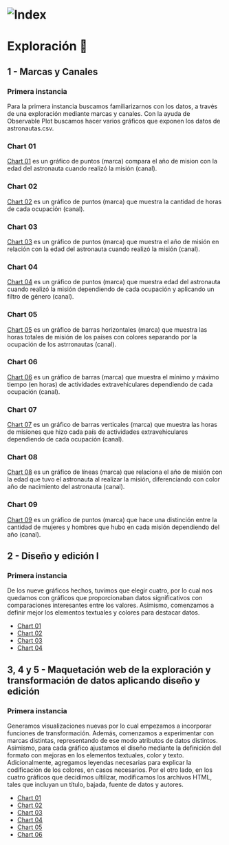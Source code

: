 # ![Index](https://olmiave.github.io/vd_s2_tp2_Oliva_Olivera/imagenes/cosmos.jpg)
# Exploración :milky_way:

## 1 - Marcas y Canales
### Primera instancia
Para la primera instancia buscamos familiarizarnos con los datos, a través de una exploración mediante marcas y canales. Con la ayuda de Observable Plot buscamos hacer varios gráficos que exponen los datos de astronautas.csv. 

### Chart 01
[Chart 01](https://olmiave.github.io/vd_s2_tp2_Oliva_Olivera/exploracion/1-marcas_y_canales/chart_01)
 es un gráfico de puntos (marca) compara el año de mision con la edad del astronauta cuando realizó la misión (canal).

### Chart 02
[Chart 02](https://olmiave.github.io/vd_s2_tp2_Oliva_Olivera/exploracion/1-marcas_y_canales/chart_02)
 es un gráfico de puntos (marca) que muestra la cantidad de horas de cada ocupación (canal).

### Chart 03
[Chart 03](https://olmiave.github.io/vd_s2_tp2_Oliva_Olivera/exploracion/1-marcas_y_canales/chart_03)
 es un gráfico de puntos (marca) que muestra el año de misión en relación con la edad del astronauta cuando realizó la misión (canal).

### Chart 04
[Chart 04](https://olmiave.github.io/vd_s2_tp2_Oliva_Olivera/exploracion/1-marcas_y_canales/chart_04)
 es un gráfico de puntos (marca) que muestra edad del astronauta cuando realizó la misión dependiendo de cada ocupación y aplicando un filtro de género (canal).

### Chart 05
[Chart 05](https://olmiave.github.io/vd_s2_tp2_Oliva_Olivera/exploracion/1-marcas_y_canales/chart_05)
 es un gráfico de barras horizontales (marca) que muestra las horas totales de misión de los países  con colores separando por la ocupación de los astrronautas (canal).

### Chart 06
[Chart 06](https://olmiave.github.io/vd_s2_tp2_Oliva_Olivera/exploracion/1-marcas_y_canales/chart_06)
 es un gráfico de barras (marca) que muestra el mínimo y máximo tiempo (en horas) de actividades extravehiculares dependiendo de cada ocupación (canal).

### Chart 07
[Chart 07](https://olmiave.github.io/vd_s2_tp2_Oliva_Olivera/exploracion/1-marcas_y_canales/chart_07)
 es un gráfico de barras verticales (marca) que muestra las horas de misiones que hizo cada país de actividades extravehiculares dependiendo de cada ocupación (canal).

### Chart 08
[Chart 08](https://olmiave.github.io/vd_s2_tp2_Oliva_Olivera/exploracion/1-marcas_y_canales/chart_08)
 es un gráfico de líneas (marca) que relaciona el año de misión con la edad que tuvo el astronauta al realizar la misión, diferenciando con color año de nacimiento del astronauta (canal).

### Chart 09
[Chart 09](https://olmiave.github.io/vd_s2_tp2_Oliva_Olivera/exploracion/1-marcas_y_canales/chart_09)
 es un gráfico de puntos (marca) que hace una distinción entre la cantidad de mujeres y hombres que hubo en cada misión dependiendo del año (canal).

## 2 - Diseño y edición I
### Primera instancia
De los nueve gráficos hechos, tuvimos que elegir cuatro, por lo cual nos quedamos con gráficos que proporcionaban datos significativos con comparaciones interesantes entre los valores. Asimismo, comenzamos a definir mejor los elementos textuales y colores para destacar datos.  
- [Chart 01](https://olmiave.github.io/vd_s2_tp2_Oliva_Olivera/exploracion/2-disenio_y_edicion_I/chart_01)
- [Chart 02](https://olmiave.github.io/vd_s2_tp2_Oliva_Olivera/exploracion/2-disenio_y_edicion_I/chart_02)
- [Chart 03](https://olmiave.github.io/vd_s2_tp2_Oliva_Olivera/exploracion/2-disenio_y_edicion_I/chart_03)
- [Chart 04](https://olmiave.github.io/vd_s2_tp2_Oliva_Olivera/exploracion/2-disenio_y_edicion_I/chart_04)

## 3, 4 y 5 - Maquetación web de la exploración y transformación de datos aplicando diseño y edición 
### Primera instancia
Generamos visualizaciones nuevas por lo cual empezamos a incorporar funciones de transformación. Además, comenzamos a experimentar con marcas distintas, representando de ese modo atributos de datos distintos. Asimismo, para cada gráfico ajustamos el diseño mediante la definición del formato con mejoras en los elementos textuales, color y texto. Adicionalmente, agregamos leyendas necesarias para explicar la codificación de los colores, en casos necesarios.
Por el otro lado, en los cuatro gráficos que decidimos ultilizar, modificamos los archivos HTML, tales que incluyan un título, bajada, fuente de datos y autores.
- [Chart 01](https://olmiave.github.io/vd_s2_tp2_Oliva_Olivera/exploracion/3_4_5/chart_01)
- [Chart 02](https://olmiave.github.io/vd_s2_tp2_Oliva_Olivera/exploracion/3_4_5/chart_02)
- [Chart 03](https://olmiave.github.io/vd_s2_tp2_Oliva_Olivera/exploracion/3_4_5/chart_03)
- [Chart 04](https://olmiave.github.io/vd_s2_tp2_Oliva_Olivera/exploracion/3_4_5/chart_04)
- [Chart 05](https://olmiave.github.io/vd_s2_tp2_Oliva_Olivera/exploracion/3_4_5/chart_05)
- [Chart 06](https://olmiave.github.io/vd_s2_tp2_Oliva_Olivera/exploracion/3_4_5/chart_06)